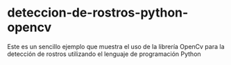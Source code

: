 # deteccion-de-rostros-python-opencv
Este es un sencillo ejemplo que muestra el uso de la librería OpenCv para la detección de rostros utilizando el lenguaje de programación Python
